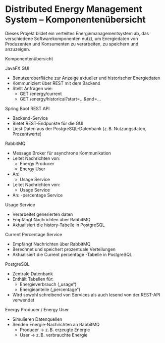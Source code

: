 # Distributed Energy Management System – Komponentenübersicht

Dieses Projekt bildet ein verteiltes Energiemanagementsystem ab, das verschiedene Softwarekomponenten nutzt, um Energiedaten von Produzenten und Konsumenten zu verarbeiten, zu speichern und anzuzeigen.

 Komponentenübersicht
 
 JavaFX GUI
- Benutzeroberfläche zur Anzeige aktueller und historischer Energiedaten
- Kommuniziert über REST mit dem Backend
- Stellt Anfragen wie:
  - GET /energy/current
  - GET /energy/historical?start=...&end=...

Spring Boot REST API
- Backend-Service
- Bietet REST-Endpunkte für die GUI
- Liest Daten aus der PostgreSQL-Datenbank (z. B. Nutzungsdaten, Prozentwerte)

 RabbitMQ
- Message Broker für asynchrone Kommunikation
- Leitet Nachrichten von:
  - Energy Producer
  - Energy User
- An:
  - Usage Service
- Leitet Nachrichten von:
  - Usage Service
- An:
   -percentage Service

Usage Service
- Verarbeitet generierten daten 
- Empfängt Nachrichten über RabbitMQ
- Aktualisiert die history-Tabelle in PostgreSQL


Current Percentage Service
- Empfängt Nachrichten über RabbitMQ
- Berechnet und speichert prozentuale Verteilungen
- Aktualisiert die Current percentage -Tabelle in PostgreSQL

 PostgreSQL
- Zentrale Datenbank
- Enthält Tabellen für:
  - Energieverbrauch („usage“)
  - Energieanteile („percentage“)
- Wird sowohl schreibend von Services als auch lesend von der REST-API verwendet

Energy Producer / Energy User
- Simulieren Datenquellen
- Senden Energie-Nachrichten an RabbitMQ
  - Producer → z. B. erzeugte Energie
  - User → z. B. verbrauchte Energie
